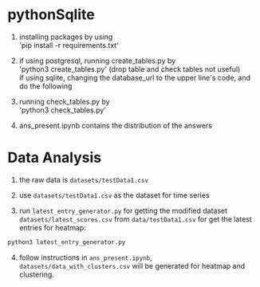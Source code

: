 # pythonSqlite
1. installing packages by using  
'pip install -r requirements.txt'  

2. if using postgresql, running create_tables.py by  
'python3 create_tables.py' (drop table and check tables not useful)  
if using sqlite, changing the database_url to the upper line's code, and
do the following

3. running check_tables.py by  
'python3 check_tables.py'

4. ans_present.ipynb contains the distribution of the answers

# Data Analysis
1. the raw data is `datasets/testData1.csv`

2. use `datasets/testData1.csv` as the dataset for time series

3. run `latest_entry_generator.py` for getting the modified dataset 
`datasets/latest_scores.csv` from `data/testData1.csv` for get the 
latest entries for heatmap:
```bash
python3 latest_entry_generator.py
```

4. follow instructions in `ans_present.ipynb`,
`datasets/data_with_clusters.csv` will be generated for heatmap and 
clustering.